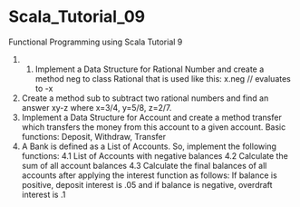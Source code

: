# Scala_Tutorial_09
Functional Programming using Scala Tutorial 9
1. 1. Implement a Data Structure for Rational Number and create a method neg
to class Rational that is used like this:
x.neg // evaluates to -x
2. Create a method sub to subtract two rational numbers and find an answer xy-z where
x=3/4, y=5/8, z=2/7.
3. Implement a Data Structure for Account and create a method transfer which
transfers the money from this account to a given account.
Basic functions: Deposit, Withdraw, Transfer
4. A Bank is defined as a List of Accounts. So, implement the following
functions:
4.1 List of Accounts with negative balances
4.2 Calculate the sum of all account balances
4.3 Calculate the final balances of all accounts after applying the interest
function as follows:
If balance is positive, deposit interest is .05 and if
balance is negative, overdraft interest is .1
